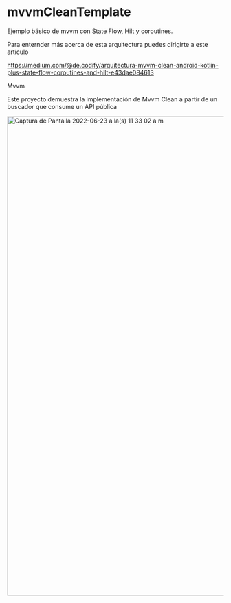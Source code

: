 # mvvmCleanTemplate
Ejemplo básico de mvvm con State Flow, Hilt y coroutines.

Para enternder más acerca de esta arquitectura puedes dirigirte a este artículo

https://medium.com/@de.codify/arquitectura-mvvm-clean-android-kotlin-plus-state-flow-coroutines-and-hilt-e43dae084613

Mvvm 

Este proyecto demuestra la implementación de Mvvm Clean a partir de un buscador que consume un API pública 



<img width="1112" alt="Captura de Pantalla 2022-06-23 a la(s) 11 33 02 a m" src="https://user-images.githubusercontent.com/5692883/203383666-45fcd74d-fcd2-4687-a965-eb9485c9e0c8.png">

